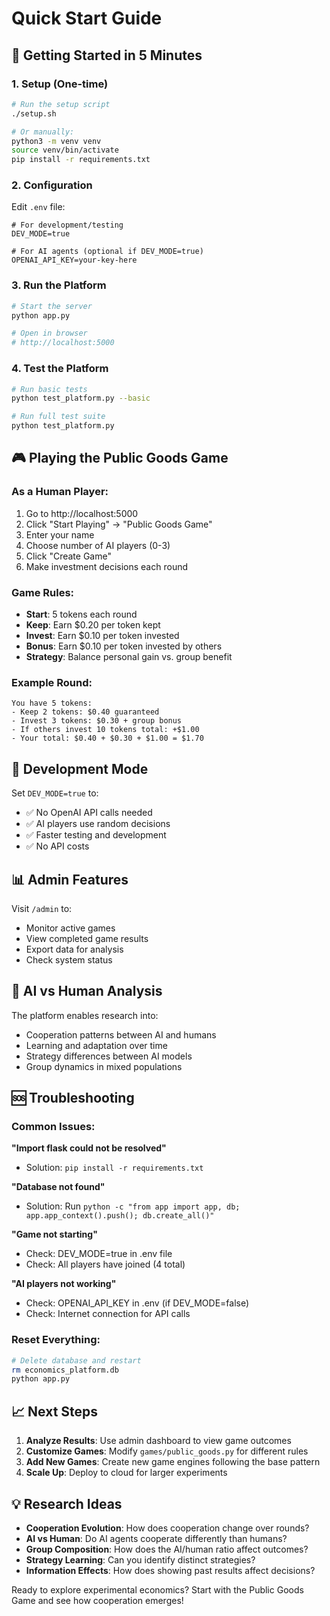 # Quick Start Guide

## 🚀 Getting Started in 5 Minutes

### 1. Setup (One-time)
```bash
# Run the setup script
./setup.sh

# Or manually:
python3 -m venv venv
source venv/bin/activate
pip install -r requirements.txt
```

### 2. Configuration
Edit `.env` file:
```env
# For development/testing
DEV_MODE=true

# For AI agents (optional if DEV_MODE=true)
OPENAI_API_KEY=your-key-here
```

### 3. Run the Platform
```bash
# Start the server
python app.py

# Open in browser
# http://localhost:5000
```

### 4. Test the Platform
```bash
# Run basic tests
python test_platform.py --basic

# Run full test suite
python test_platform.py
```

## 🎮 Playing the Public Goods Game

### As a Human Player:
1. Go to http://localhost:5000
2. Click "Start Playing" → "Public Goods Game"
3. Enter your name
4. Choose number of AI players (0-3)
5. Click "Create Game"
6. Make investment decisions each round

### Game Rules:
- **Start**: 5 tokens each round
- **Keep**: Earn $0.20 per token kept
- **Invest**: Earn $0.10 per token invested
- **Bonus**: Earn $0.10 per token invested by others
- **Strategy**: Balance personal gain vs. group benefit

### Example Round:
```
You have 5 tokens:
- Keep 2 tokens: $0.40 guaranteed
- Invest 3 tokens: $0.30 + group bonus
- If others invest 10 tokens total: +$1.00
- Your total: $0.40 + $0.30 + $1.00 = $1.70
```

## 🔧 Development Mode

Set `DEV_MODE=true` to:
- ✅ No OpenAI API calls needed
- ✅ AI players use random decisions
- ✅ Faster testing and development
- ✅ No API costs

## 📊 Admin Features

Visit `/admin` to:
- Monitor active games
- View completed game results
- Export data for analysis
- Check system status

## 🤖 AI vs Human Analysis

The platform enables research into:
- Cooperation patterns between AI and humans
- Learning and adaptation over time
- Strategy differences between AI models
- Group dynamics in mixed populations

## 🆘 Troubleshooting

### Common Issues:

**"Import flask could not be resolved"**
- Solution: `pip install -r requirements.txt`

**"Database not found"**
- Solution: Run `python -c "from app import app, db; app.app_context().push(); db.create_all()"`

**"Game not starting"**
- Check: DEV_MODE=true in .env file
- Check: All players have joined (4 total)

**"AI players not working"**
- Check: OPENAI_API_KEY in .env (if DEV_MODE=false)
- Check: Internet connection for API calls

### Reset Everything:
```bash
# Delete database and restart
rm economics_platform.db
python app.py
```

## 📈 Next Steps

1. **Analyze Results**: Use admin dashboard to view game outcomes
2. **Customize Games**: Modify `games/public_goods.py` for different rules
3. **Add New Games**: Create new game engines following the base pattern
4. **Scale Up**: Deploy to cloud for larger experiments

## 💡 Research Ideas

- **Cooperation Evolution**: How does cooperation change over rounds?
- **AI vs Human**: Do AI agents cooperate differently than humans?
- **Group Composition**: How does the AI/human ratio affect outcomes?
- **Strategy Learning**: Can you identify distinct strategies?
- **Information Effects**: How does showing past results affect decisions?

Ready to explore experimental economics? Start with the Public Goods Game and see how cooperation emerges!